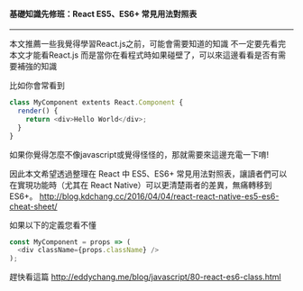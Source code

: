 #### 基礎知識先修班：React ES5、ES6+ 常見用法對照表
---------------------------------------------

本文推薦一些我覺得學習React.js之前，可能會需要知道的知識
不一定要先看完本文才能看React.js
而是當你在看程式時如果碰壁了，可以來這邊看看是否有需要補強的知識


比如你會常看到
```js
class MyComponent extents React.Component {
  render() {
    return <div>Hello World</div>;
  }
}
```
如果你覺得怎麼不像javascript或覺得怪怪的，那就需要來這邊充電一下唷!


因此本文希望透過整理在 React 中 ES5、ES6+ 常見用法對照表，讓讀者們可以在實現功能時（尤其在 React Native）可以更清楚兩者的差異，無痛轉移到 ES6+。
http://blog.kdchang.cc/2016/04/04/react-react-native-es5-es6-cheat-sheet/

如果以下的定義您看不懂
```js
const MyComponent = props => (
  <div className={props.className} />
); 
```
趕快看這篇
http://eddychang.me/blog/javascript/80-react-es6-class.html